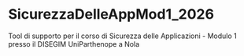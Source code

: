 # SicurezzaDelleAppMod1_2026
Tool di supporto per il corso di Sicurezza delle Applicazioni - Modulo 1 presso il DISEGIM UniParthenope a Nola
